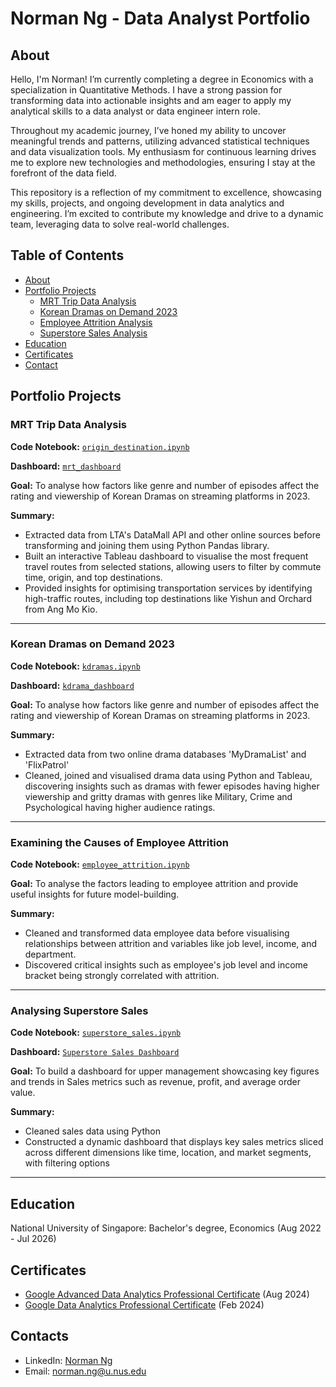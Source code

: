 # Norman Ng - Data Analyst Portfolio
## About
Hello, I'm Norman! I’m currently completing a degree in Economics with a specialization in Quantitative Methods. I have a strong passion for transforming data into actionable insights and am eager to apply my analytical skills to a data analyst or data engineer intern role.

Throughout my academic journey, I’ve honed my ability to uncover meaningful trends and patterns, utilizing advanced statistical techniques and data visualization tools. My enthusiasm for continuous learning drives me to explore new technologies and methodologies, ensuring I stay at the forefront of the data field.

This repository is a reflection of my commitment to excellence, showcasing my skills, projects, and ongoing development in data analytics and engineering. I’m excited to contribute my knowledge and drive to a dynamic team, leveraging data to solve real-world challenges.

## Table of Contents
- [About](https://github.com/nrmnng/Portfolio/blob/main/README.md#about)
- [Portfolio Projects](https://github.com/nrmnng/Portfolio/blob/main/README.md#portfolio-projects)
  - [MRT Trip Data Analysis](https://github.com/nrmnng/Portfolio/blob/main/README.md#mrt-trip-data-analysis)
  - [Korean Dramas on Demand 2023](https://github.com/nrmnng/Portfolio/blob/main/README.md#korean-dramas-on-demand-2023)
  - [Employee Attrition Analysis](https://github.com/nrmnng/Portfolio/blob/main/README.md#examining-the-causes-of-employee-attrition)
  - [Superstore Sales Analysis](https://github.com/nrmnng/Portfolio/blob/main/README.md#analysing-superstore-sales)
- [Education](https://github.com/nrmnng/Portfolio/blob/main/README.md#education)  
- [Certificates](https://github.com/nrmnng/Portfolio/blob/main/README.md#certificates)
- [Contact](https://github.com/nrmnng/Portfolio/blob/main/README.md#contacts)
  
## Portfolio Projects

### MRT Trip Data Analysis

**Code Notebook:** [`origin_destination.ipynb`](https://github.com/nrmnng/Portfolio/blob/main/projects/mrt/origin_destination.ipynb)

**Dashboard:** [`mrt_dashboard`](https://public.tableau.com/app/profile/norman.ng4484/viz/SGMRTTripsMay2024/Outbound)

**Goal:** To analyse how factors like genre and number of episodes affect the rating and viewership of Korean Dramas on streaming platforms in 2023.

**Summary:**
- Extracted data from LTA's DataMall API and other online sources before transforming and joining them using Python Pandas library.
- Built an interactive Tableau dashboard to visualise the most frequent travel routes from selected stations, allowing users to filter by commute time, origin, and top destinations.
- Provided insights for optimising transportation services by identifying high-traffic routes, including top destinations like Yishun and Orchard from Ang Mo Kio.

---
### Korean Dramas on Demand 2023

**Code Notebook:** [`kdramas.ipynb`](https://github.com/nrmnng/Portfolio/blob/main/projects/kdramas/kdramas.ipynb)

**Dashboard:** [`kdrama_dashboard`](https://public.tableau.com/app/profile/norman.ng4484/viz/UnderratedOverratedKoreanDramas2023/MainFigure#1)

**Goal:** To analyse how factors like genre and number of episodes affect the rating and viewership of Korean Dramas on streaming platforms in 2023.

**Summary:**
- Extracted data from two online drama databases 'MyDramaList' and 'FlixPatrol'
- Cleaned, joined and visualised drama data using Python and Tableau, discovering insights such as dramas with fewer episodes having higher viewership and gritty dramas with genres like Military, Crime and Psychological having higher audience ratings.

---
### Examining the Causes of Employee Attrition

**Code Notebook:** [`employee_attrition.ipynb`](https://github.com/nrmnng/Portfolio/blob/main/projects/employee_attrition/employee_attrition.ipynb)

**Goal:** To analyse the factors leading to employee attrition and provide useful insights for future model-building.

**Summary:** 
- Cleaned and transformed data employee data before visualising relationships between attrition and variables like job level, income, and department.
- Discovered critical insights such as employee's job level and income bracket being strongly correlated with attrition.

---
### Analysing Superstore Sales

**Code Notebook:** [`superstore_sales.ipynb`](https://github.com/nrmnng/Portfolio/blob/main/projects/superstore_sales/sales.ipynb)

**Dashboard:** [`Superstore Sales Dashboard`](https://public.tableau.com/app/profile/norman.ng4484/viz/SuperstoreSales_17238031775140/SalesDashboard)

**Goal:** To build a dashboard for upper management showcasing key figures and trends in Sales metrics such as revenue, profit, and average order value.

**Summary:**
- Cleaned sales data using Python
- Constructed a dynamic dashboard that displays key sales metrics sliced across different dimensions like time, location, and market segments, with filtering options

---
## Education
National University of Singapore: 
Bachelor's degree, Economics
(Aug 2022 - Jul 2026)

## Certificates
- [Google Advanced Data Analytics Professional Certificate](https://www.coursera.org/account/accomplishments/professional-cert/5LVHDLEPEE5V) (Aug 2024)
- [Google Data Analytics Professional Certificate](https://www.coursera.org/account/accomplishments/specialization/UTSJHUXORMK6) (Feb 2024)
  
## Contacts
- LinkedIn: [Norman Ng](https://www.linkedin.com/in/norman-ng-kai-meng/)
- Email: norman.ng@u.nus.edu
